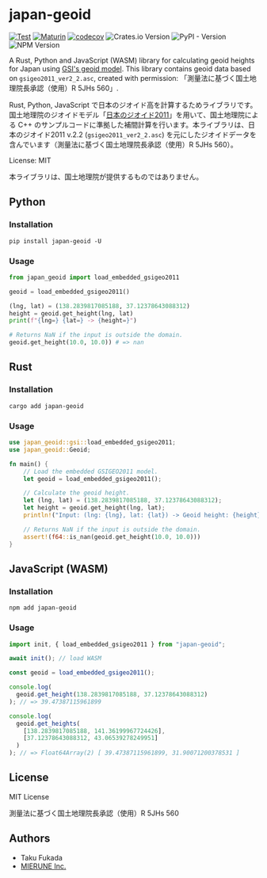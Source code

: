 # japan-geoid

[![Test](https://github.com/MIERUNE/japan-geoid/actions/workflows/test.yml/badge.svg)](https://github.com/MIERUNE/japan-geoid/actions/workflows/test.yml)
[![Maturin](https://github.com/MIERUNE/japan-geoid/actions/workflows/maturin.yml/badge.svg)](https://github.com/MIERUNE/japan-geoid/actions/workflows/maturin.yml)
[![codecov](https://codecov.io/gh/MIERUNE/japan-geoid/graph/badge.svg?token=c9T2ayChfw)](https://codecov.io/gh/MIERUNE/japan-geoid)
![Crates.io Version](https://img.shields.io/crates/v/japan-geoid)
![PyPI - Version](https://img.shields.io/pypi/v/japan-geoid)
![NPM Version](https://img.shields.io/npm/v/japan-geoid)

A Rust, Python and JavaScript (WASM) library for calculating geoid heights for Japan using [GSI's geoid model](https://fgd.gsi.go.jp/download/geoid.php). This library contains geoid data based on `gsigeo2011_ver2_2.asc`, created with permission: 「測量法に基づく国土地理院長承認（使用）R 5JHs 560」.

Rust, Python, JavaScript で日本のジオイド高を計算するためライブラリです。国土地理院のジオイドモデル「[日本のジオイド2011](https://fgd.gsi.go.jp/download/geoid.php)」を用いて、国土地理院による C++ のサンプルコードに準拠した補間計算を行います。本ライブラリは、日本のジオイド2011 v.2.2 (`gsigeo2011_ver2_2.asc`) を元にしたジオイドデータを含んでいます（測量法に基づく国土地理院長承認（使用）R 5JHs 560）。

License: MIT

本ライブラリは、国土地理院が提供するものではありません。

## Python

### Installation

```
pip install japan-geoid -U
```

### Usage

```python
from japan_geoid import load_embedded_gsigeo2011

geoid = load_embedded_gsigeo2011()

(lng, lat) = (138.2839817085188, 37.12378643088312)
height = geoid.get_height(lng, lat)
print(f"{lng=} {lat=} -> {height=}")

# Returns NaN if the input is outside the domain.
geoid.get_height(10.0, 10.0)) # => nan
```

## Rust

### Installation

```
cargo add japan-geoid
```

### Usage

```rust
use japan_geoid::gsi::load_embedded_gsigeo2011;
use japan_geoid::Geoid;

fn main() {
    // Load the embedded GSIGEO2011 model.
    let geoid = load_embedded_gsigeo2011();

    // Calculate the geoid height.
    let (lng, lat) = (138.2839817085188, 37.12378643088312);
    let height = geoid.get_height(lng, lat);
    println!("Input: (lng: {lng}, lat: {lat}) -> Geoid height: {height}");

    // Returns NaN if the input is outside the domain.
    assert!(f64::is_nan(geoid.get_height(10.0, 10.0)))
}
```

## JavaScript (WASM)

### Installation

```
npm add japan-geoid
```

### Usage

```javascript
import init, { load_embedded_gsigeo2011 } from "japan-geoid";

await init(); // load WASM

const geoid = load_embedded_gsigeo2011();

console.log(
  geoid.get_height(138.2839817085188, 37.12378643088312)
); // => 39.47387115961899

console.log(
  geoid.get_heights(
    [138.2839817085188, 141.36199967724426],
    [37.12378643088312, 43.06539278249951]
  )
); // => Float64Array(2) [ 39.47387115961899, 31.90071200378531 ]
```

## License

MIT License

測量法に基づく国土地理院長承認（使用）R 5JHs 560

## Authors

- Taku Fukada
- [MIERUNE Inc.](https://www.mierune.co.jp/)
